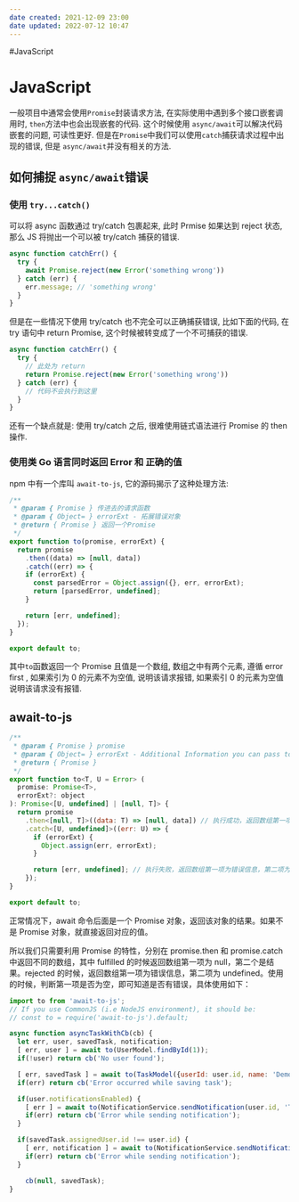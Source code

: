 ```yaml
---
date created: 2021-12-09 23:00
date updated: 2022-07-12 10:47
---
```


#JavaScript

# JavaScript

一般项目中通常会使用`Promise`封装请求方法, 在实际使用中遇到多个接口嵌套调用时, `then`方法中也会出现嵌套的代码. 这个时候使用 `async/await`可以解决代码嵌套的问题, 可读性更好.
但是在`Promise`中我们可以使用`catch`捕获请求过程中出现的错误, 但是 `async/await`并没有相关的方法.

## 如何捕捉 `async/await`错误

### 使用 `try...catch()`

可以将 async 函数通过 try/catch 包裹起来, 此时 Prmise 如果达到 reject 状态, 那么 JS 将抛出一个可以被 try/catch 捕获的错误.

```javascript
async function catchErr() {
  try {
    await Promise.reject(new Error('something wrong'))
  } catch (err) {
    err.message; // 'something wrong'
  }
}
```

但是在一些情况下使用 try/catch 也不完全可以正确捕获错误, 比如下面的代码, 在 try 语句中 return Promise, 这个时候被转变成了一个不可捕获的错误.

```javascript
async function catchErr() {
  try {
    // 此处为 return 
    return Promise.reject(new Error('something wrong'))
  } catch (err) {
    // 代码不会执行到这里
  }
}
```

还有一个缺点就是: 使用 try/catch 之后, 很难使用链式语法进行 Promise 的 then 操作.

### 使用类 Go 语言同时返回 Error 和 正确的值

npm 中有一个库叫 `await-to-js`, 它的源码揭示了这种处理方法:

```javascript
/**
 * @param { Promise } 传进去的请求函数
 * @param { Object= } errorExt - 拓展错误对象
 * @return { Promise } 返回一个Promise
 */
export function to(promise, errorExt) {
  return promise
    .then((data) => [null, data])
    .catch((err) => {
    if (errorExt) {
      const parsedError = Object.assign({}, err, errorExt);
      return [parsedError, undefined];
    }

    return [err, undefined];
  });
}

export default to;
```

其中`to`函数返回一个 Promise 且值是一个数组, 数组之中有两个元素, 遵循 error first , 如果索引为 0 的元素不为空值, 说明该请求报错, 如果索引 0 的元素为空值说明该请求没有报错.

## await-to-js

```javascript
/**
 * @param { Promise } promise
 * @param { Object= } errorExt - Additional Information you can pass to the err object
 * @return { Promise }
 */
export function to<T, U = Error> (
  promise: Promise<T>,
  errorExt?: object
): Promise<[U, undefined] | [null, T]> {
  return promise
    .then<[null, T]>((data: T) => [null, data]) // 执行成功，返回数组第一项为 null。第二个是结果。
    .catch<[U, undefined]>((err: U) => {
      if (errorExt) {
        Object.assign(err, errorExt);
      }

      return [err, undefined]; // 执行失败，返回数组第一项为错误信息，第二项为 undefined
    });
}

export default to;
```

正常情况下，await 命令后面是一个 Promise 对象，返回该对象的结果。如果不是 Promise 对象，就直接返回对应的值。

所以我们只需要利用 Promise 的特性，分别在 promise.then 和 promise.catch 中返回不同的数组，其中 fulfilled 的时候返回数组第一项为 null，第二个是结果。rejected 的时候，返回数组第一项为错误信息，第二项为 undefined。使用的时候，判断第一项是否为空，即可知道是否有错误，具体使用如下：

```jsx
import to from 'await-to-js';
// If you use CommonJS (i.e NodeJS environment), it should be:
// const to = require('await-to-js').default;

async function asyncTaskWithCb(cb) {
  let err, user, savedTask, notification;
  [ err, user ] = await to(UserModel.findById(1));
  if(!user) return cb('No user found');

  [ err, savedTask ] = await to(TaskModel({userId: user.id, name: 'Demo Task'}));
  if(err) return cb('Error occurred while saving task');

  if(user.notificationsEnabled) {
    [ err ] = await to(NotificationService.sendNotification(user.id, 'Task Created'));
    if(err) return cb('Error while sending notification');
  }

  if(savedTask.assignedUser.id !== user.id) {
    [ err, notification ] = await to(NotificationService.sendNotification(savedTask.assignedUser.id, 'Task was created for you'));
    if(err) return cb('Error while sending notification');
  }

    cb(null, savedTask);
}

```
